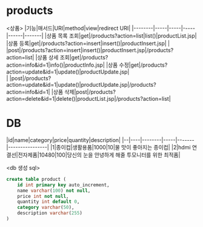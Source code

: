# products
<상품>
|기능|매서드|URI|method|view|redirect URI|
|--------|-----|-----|-----|------|-------|
|상품 목록 조회|get|/products?action=list|list()|productList.jsp|
|상품 등록|get|/products?action=insert|insert()|productInsert.jsp|
|            |post|/products?action=insert|insert()|productInsert.jsp|/products?action=list|
|상품 상세 조회|get|/products?action=info&id=1|info()|productInfo.jsp|
|상품 수정|get|/products?action=update&id=1|update()|productUpdate.jsp|   
|            |post|/products?action=update&id=1|update()|productUpdate.jsp|/products?action=info&id=1|
|상품 삭제|post|/products?action=delete&id=1|delete()|productList.jsp|/products?action=list|


# DB
<product>
|id|name|category|price|quantity|description|
|--|----|--------|-----|-------|----------------|
|1|종이컵|생활용품|1000|10|물 맛이 좋아지는 종이컵|
|2|hdmi 연결선|전자제품|10480|100|당신의 눈을 안녕하게 해줄 투모니터를 위한 최적품|

<db 생성 sql>
```sql
create table product (
    id int primary key auto_increment,
    name varchar(100) not null,
    price int not null,
    quantity int default 0,
    category varchar(50),
    description varchar(255)
)
```
